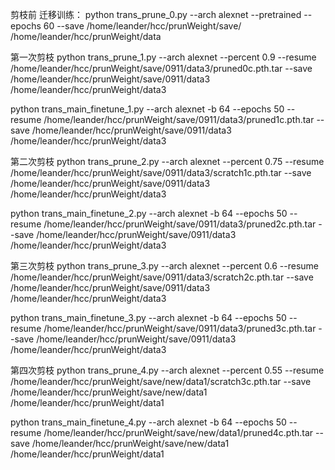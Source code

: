 剪枝前 迁移训练：
python trans_prune_0.py --arch alexnet --pretrained --epochs 60 --save /home/leander/hcc/prunWeight/save/ /home/leander/hcc/prunWeight/data

第一次剪枝
python trans_prune_1.py --arch alexnet --percent 0.9 --resume /home/leander/hcc/prunWeight/save/0911/data3/pruned0c.pth.tar  --save /home/leander/hcc/prunWeight/save/0911/data3 /home/leander/hcc/prunWeight/data3

python trans_main_finetune_1.py --arch alexnet -b 64  --epochs 50 --resume /home/leander/hcc/prunWeight/save/0911/data3/pruned1c.pth.tar --save /home/leander/hcc/prunWeight/save/0911/data3 /home/leander/hcc/prunWeight/data3

第二次剪枝
python trans_prune_2.py --arch alexnet  --percent 0.75 --resume /home/leander/hcc/prunWeight/save/0911/data3/scratch1c.pth.tar  --save /home/leander/hcc/prunWeight/save/0911/data3 /home/leander/hcc/prunWeight/data3

python trans_main_finetune_2.py --arch alexnet -b 64  --epochs 50 --resume /home/leander/hcc/prunWeight/save/0911/data3/pruned2c.pth.tar --save /home/leander/hcc/prunWeight/save/0911/data3 /home/leander/hcc/prunWeight/data3

第三次剪枝
python trans_prune_3.py --arch alexnet --percent 0.6 --resume /home/leander/hcc/prunWeight/save/0911/data3/scratch2c.pth.tar  --save /home/leander/hcc/prunWeight/save/0911/data3 /home/leander/hcc/prunWeight/data3

python trans_main_finetune_3.py --arch alexnet -b 64  --epochs 50 --resume /home/leander/hcc/prunWeight/save/0911/data3/pruned3c.pth.tar --save /home/leander/hcc/prunWeight/save/0911/data3 /home/leander/hcc/prunWeight/data3

第四次剪枝
python trans_prune_4.py --arch alexnet --percent 0.55 --resume /home/leander/hcc/prunWeight/save/new/data1/scratch3c.pth.tar  --save /home/leander/hcc/prunWeight/save/new/data1 /home/leander/hcc/prunWeight/data1

python trans_main_finetune_4.py --arch alexnet -b 64  --epochs 50 --resume /home/leander/hcc/prunWeight/save/new/data1/pruned4c.pth.tar --save /home/leander/hcc/prunWeight/save/new/data1 /home/leander/hcc/prunWeight/data1